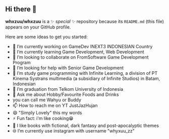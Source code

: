 ## Hi there 👋

**whxzuu/whxzuu** is a ✨ _special_ ✨ repository because its `README.md` (this file) appears on your GitHub profile.

Here are some ideas to get you started: 

- 🔭 I’m currently working on GameDev INEXT3 INDONESIAN Country
- 🌱 I’m currently learning Game Development, Web Development 
- 👯 I’m looking to collaborate on FromSoftware Game Development Program 
- 🤔 I’m looking for help with Senior Game Development 
- 🏫 I’m study game programming with Infinite Learning, a division of PT Kinema Systrans multimedia (a subsidiary of Infinite Studios) in Batam, Indonesian
- 🏫 I’m graduation from Telkom University of Indonesia
- 💬 Ask me about Hobby/Favourite Foods and Drinks
- you can call me Wahyu or Buddy
- 📫 How to reach me on YT JustJazHujan
- 😄 "Simply Lovely" this my words  
- ⚡ Fun fact: i'm like cooking😁
- 📔 I like books with fictional, dark fantasy and post-apocalyptic themes
- 🌐 I’m currently use instagram with username "whyxuu_zz"

